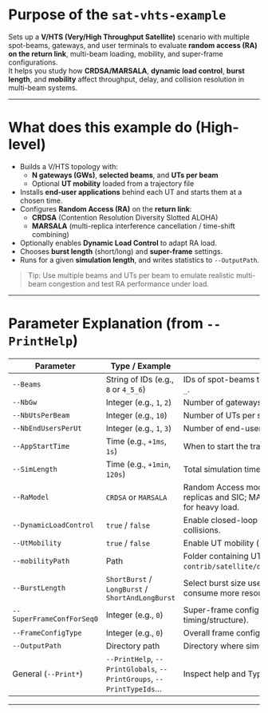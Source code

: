 # Purpose of the `sat-vhts-example`

Sets up a **V/HTS (Very/High Throughput Satellite)** scenario with multiple spot-beams, gateways, and user terminals to evaluate **random access (RA) on the return link**, multi-beam loading, mobility, and super-frame configurations.  
It helps you study how **CRDSA/MARSALA**, **dynamic load control**, **burst length**, and **mobility** affect throughput, delay, and collision resolution in multi-beam systems.

---

# What does this example do (High-level)

- Builds a V/HTS topology with:
  - **N gateways (GWs)**, **selected beams**, and **UTs per beam**
  - Optional **UT mobility** loaded from a trajectory file
- Installs **end-user applications** behind each UT and starts them at a chosen time.
- Configures **Random Access (RA)** on the **return link**:
  - **CRDSA** (Contention Resolution Diversity Slotted ALOHA)
  - **MARSALA** (multi-replica interference cancellation / time-shift combining)
- Optionally enables **Dynamic Load Control** to adapt RA load.
- Chooses **burst length** (short/long) and **super-frame** settings.
- Runs for a given **simulation length**, and writes statistics to `--OutputPath`.

> Tip: Use multiple beams and UTs per beam to emulate realistic multi-beam congestion and test RA performance under load.

---

# Parameter Explanation (from `--PrintHelp`)

| Parameter | Type / Example | Function |
|-----------|----------------|----------|
| `--Beams` | String of IDs (e.g., `8` or `4_5_6`) | IDs of spot-beams to use. Separate multiple beams with underscores `_`. |
| `--NbGw` | Integer (e.g., `1`, `2`) | Number of gateways in the scenario. |
| `--NbUtsPerBeam` | Integer (e.g., `10`) | Number of UTs per selected spot-beam. |
| `--NbEndUsersPerUt` | Integer (e.g., `1`, `3`) | Number of end-user nodes behind each UT (e.g., CPEs). |
| `--AppStartTime` | Time (e.g., `+1ms`, `1s`) | When to start the traffic/applications. |
| `--SimLength` | Time (e.g., `+1min`, `120s`) | Total simulation time. |
| `--RaModel` | `CRDSA` or `MARSALA` | Random Access model for the return link. CRDSA uses multiple replicas and SIC; MARSALA extends SIC with time-shift/combining for heavy load. |
| `--DynamicLoadControl` | `true` / `false` | Enable closed-loop load control to adapt RA load and reduce collisions. |
| `--UtMobility` | `true` / `false` | Enable UT mobility (uses `--mobilityPath`). |
| `--mobilityPath` | Path | Folder containing UT trajectories (e.g., `contrib/satellite/data/utpositions/mobiles/scenario0/trajectory`). |
| `--BurstLength` | `ShortBurst` / `LongBurst` / `ShortAndLongBurst` | Select burst size used by RA. Long bursts improve robustness but consume more resources. |
| `--SuperFrameConfForSeq0` | Integer (e.g., `0`) | Super-frame configuration ID for sequence 0 (defines frame timing/structure). |
| `--FrameConfigType` | Integer (e.g., `0`) | Overall frame configuration type used by the super-frame. |
| `--OutputPath` | Directory path | Directory where simulation statistics/results are stored. |
| General (`--Print*`) | `--PrintHelp`, `--PrintGlobals`, `--PrintGroups`, `--PrintTypeIds`… | Inspect help and TypeIds; **does not** run the simulation. |

---

